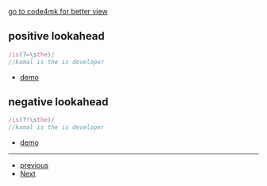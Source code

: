 
[go to code4mk for better view](https://code4mk.org/javascript-developer/js/regex)

## positive lookahead


```js
/is(?=\sthe)/
//kamal is the is developer
```

* [demo](https://regexr.com/3nt8t)

## negative lookahead


```js
/is(?!\sthe)/
//kamal is the is developer
```

* [demo](https://regexr.com/3nt90)
---

* [previous](https://github.com/code4mk/lets-regex/blob/master/group-set.md)
* [Next](https://github.com/code4mk/lets-regex/blob/master/resource.md)
